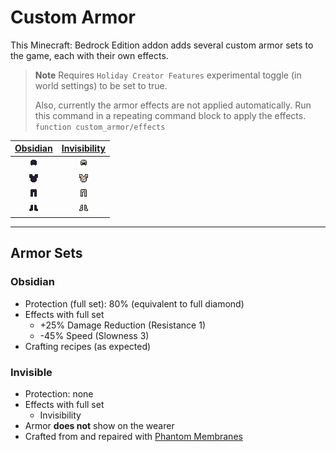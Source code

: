 # Custom Armor

This Minecraft: Bedrock Edition addon adds several custom armor sets to the game, each with their own effects.

> **Note**
> Requires `Holiday Creator Features` experimental toggle (in world settings) to be set to true.
>
> Also, currently the armor effects are not applied automatically. Run this command in a repeating command block to apply the effects. `function custom_armor/effects`

| [Obsidian](#obsidian) | [Invisibility](#invisible) |
| :------: | :---: |
| ![Obsidian Helmet](/rp/textures/items/obsidian_helmet.png) | ![Invisible Helmet](/rp/textures/items/invisible_helmet.png) |
| ![Obsidian Chestplate](/rp/textures/items/obsidian_chestplate.png) | ![Invisible Chestplate](/rp/textures/items/invisible_chestplate.png) |
| ![Obsidian Leggings](/rp/textures/items/obsidian_leggings.png) | ![Invisible Leggings](/rp/textures/items/invisible_leggings.png) |
| ![Obsidian Boots](/rp/textures/items/obsidian_boots.png) | ![Invisible Boots](/rp/textures/items/invisible_boots.png) |

-----

## Armor Sets

### Obsidian

- Protection (full set): 80% (equivalent to full diamond)
- Effects with full set
  - +25% Damage Reduction (Resistance 1)
  - -45% Speed (Slowness 3)
- Crafting recipes (as expected)

### Invisible

- Protection: none
- Effects with full set
  - Invisibility
- Armor **does not** show on the wearer
- Crafted from and repaired with [Phantom Membranes](https://minecraft.fandom.com/wiki/Phantom_Membrane)

